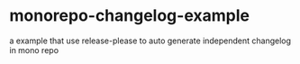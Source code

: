 # monorepo-changelog-example
a example that use release-please to auto generate independent changelog in mono repo
